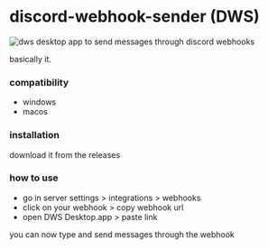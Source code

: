 # discord-webhook-sender (DWS)
![dws](https://raw.githubusercontent.com/thepyrite/discord-webhook-sender/main/dws.png)
desktop app to send messages through discord webhooks

basically it.

### compatibility

- windows
- macos

### installation

download it from the releases

### how to use

- go in server settings > integrations > webhooks
- click on your webhook > copy webhook url
- open DWS Desktop.app > paste link

you can now type and send messages through the webhook
